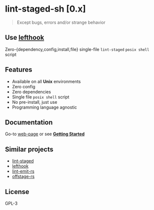 # lint-staged-sh \[0.x\]

> Except bugs, errors and/or strange behavior

## Use [lefthook](https://github.com/evilmartians/lefthook)

Zero-{dependency,config,install,file} single-file `lint-staged` `posix shell` script

## Features

- Available on all **Unix** environments
- Zero config
- Zero dependencies
- Single file `posix shell` script
- No pre-install, just use
- Programming language agnostic

## Documentation

Go-to [web-page](https://dalisoft.github.io/lint-staged-sh) or see
[**Getting Started**](./docs/GET_STARTED.md)

## Similar projects

- [lint-staged](https://github.com/lint-staged/lint-staged)
- [lefthook](https://github.com/evilmartians/lefthook)
- [lint-emit-rs](https://crates.io/crates/lint-emit)
- [offstage-rs](https://crates.io/crates/offstage)

## License

GPL-3
